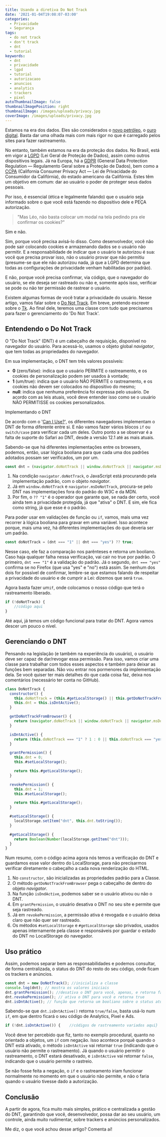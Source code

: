 ```yaml
---
title: Usando a diretiva Do Not Track
date: '2021-01-04T19:08:07-03:00'
categories:
  - Privacidade
  - Segurança
tags:
  - do not track
  - don't track
  - dnt
  - tutorial
keywords:
  - dnt
  - privacidade
  - lgpd
  - tutorial
  - autorizacaoo
  - anuncios
  - analytics
  - trackers
  - pixel
autoThumbnailImage: false
thumbnailImagePosition: right
thumbnailImage: /images/uploads/privacy.jpg
coverImage: /images/uploads/privacy.jpg
---
```

Estamos na era dos dados. Eles são considerados o [novo petróleo](https://cio.com.br/tendencias/se-os-dados-sao-o-novo-petroleo-o-que-voce-esta-fazendo-com-sua-fonte-de-riqueza), o [ouro digital](https://tiinside.com.br/17/07/2019/o-ouro-da-era-digital-os-dados/). Basta dar uma olhada mais com mais rigor no que é carregado pelos sites para fazer rastreamento.

No entanto, também estamos na era da proteção dos dados. No Brasil, está em vigor a [LGPD](https://www.lgpdbrasil.com.br/) (Lei Geral de Proteção de Dados), assim como outros dispositivos legais. Já na Europa, há a [GDPR](https://gdpr-info.eu/) (General Data Protection Regulation — Regulamento Geral sobre a Proteção de Dados), bem como a [CCPA](https://oag.ca.gov/privacy/ccpa) (California Consumer Privacy Act — Lei de Privacidade do Consumidor da Califórnia), do estado americano da Califórnia. Estes têm um objetivo em comum: dar ao usuário o poder de proteger seus dados pessoais.

Por isso, é essencial (ética e legalmente falando) que o usuário seja informado sobre o que você está fazendo no dispositivo dele e PEÇA autorização.

> "Mas Léo, não basta colocar um modal na tela pedindo pra ele confirmar os cookies?"

Sim e não.

Sim, porque você precisa avisá-lo disso. Como desenvolvedor, você não pode sair colocando cookies e armazenando dados se o usuário não permitir. E a responsabilidade de indicar que o usuário te autorizou é sua: você que precisa provar isso, não o usuário provar que não permitiu (presume-se que ele não autorizou nada, já que a LGPD determina que todas as configurações de privacidade venham habilitadas por padrão).

E não, porque você precisa confirmar, via código, que o navegador do usuário, se ele deseja ser rastreado ou não e, somente após isso, verificar se pode ou não ter permissão de rastrear o usuário.

Existem algumas formas de você tratar a privacidade do usuário. Nesse artigo, vamos falar sobre o [Do Not Track](https://developer.mozilla.org/en-US/docs/Web/HTTP/Headers/DNT). Em breve, pretendo escrever sobre o [Tk](https://developer.mozilla.org/en-US/docs/Web/HTTP/Headers/Tk). Ao final dele, teremos uma classe com tudo que precisamos para fazer o gerenciamento do 'Do Not Track'.

## Entendendo o Do Not Track

O "Do Not Track" (DNT) é um cabeçalho de requisição, disponível no navegador do usuário. Para acessá-lo, usamos o objeto global _navigator_, que tem todas as propriedades do navegador.

Em sua implementação, o DNT tem três valores possíveis:

* **0** (zero/false): indica que o usuário PERMITE o rastreamento, e os cookies de personalização podem ser usados à vontade;
* **1** (um/true): indica que o usuário NÃO PERMITE o rastreamento, e os cookies não devem ser colocados no dispositivo do mesmo;
* **null**: indica que nenhuma preferência foi expressa pelo usuário. De acordo com as leis atuais, você deve entender isso como se o usuário NÃO PERMITISSE os cookies personalizados.

Implementando o DNT

De acordo com o '[Can I Use?](https://caniuse.com/?search=do%20not%20tr)', os diferentes navegadores implementam o DNT de forma diferente entre si. E não vamos fazer vários blocos `if` ou `switch/case` para verificar cada um deles. Outro ponto a se observar é a falta de suporte do Safari ao DNT, desde a versão 12.1 até as mais atuais.

Sabendo-se que há diferentes implementações entre os browsers, podemos, então, usar lógica booliana para que cada uma dos padrões adotados possam ser verificados, um por um.

```javascript
const dnt = (navigator.doNotTrack || window.doNotTrack || navigator.msDoNotTrack) ?? "1";
```

1. Na condição `navigator.doNotTrack`, o JavaScript está procurando pela implementação padrão, com o objeto _navigator_.
2. Já em `window.doNotTrack` e `navigator.msDoNotTrack`, procura-se pelo DNT nas implementações fora do padrão do W3C e da MDN.
3. Por fim, o `?? "1"` é o operador que garante que, se nada der certo, você ainda tem a privacidade protegida, já que "ativa" o DNT. E sim, ele fica como string, já que esse é o padrão.

Para poder usar em validações de função ou `if`, vamos, mais uma vez recorrer à lógica booliana para gravar em uma variável. Isso acontece porque, mais uma vez, há diferentes implementações do que deveria ser um padrão.

```javascript
const doNotTrack = (dnt === "1" || dnt === "yes") ?? true;
```

Nesse caso, ele faz a comparação nos parênteses e retorna um booliano. Caso haja qualquer falha nessa verificação, vai cair no true por padrão. O primeiro, `dnt === "1"` é a validação do padrão. Já o segundo, `dnt === "yes"` confirma se no Firefox (que usa "yes" e "no") está assim. Se nenhum dos dois for possível de confirmar, lembre-se que estamos falando de respeitar a privacidade do usuário e de cumprir a Lei: dizemos que será `true`.

Agora basta fazer um`if`, onde colocamos o nosso código que terá o rastreamento liberado.

```javascript
if (!doNotTrack) {
    //código aqui
}
```

Até aqui, já temos um código funcional para tratar do DNT. Agora vamos descer um pouco o nível.

## Gerenciando o DNT

Pensando na legislação (e também na experiência do usuário), o usuário deve ser capaz de dar/revogar essa permissão. Para isso, vamos criar uma classe para trabalhar com todos esses aspectos e também para deixar as funções bem separadas. Não vou entrar nos pormenores da implementação dela. Se você quiser ter mais detalhes do que cada coisa faz, deixa nos comentários (necessário ter conta no GitHub).

```javascript
class DoNotTrack {
  constructor() {
    this.doNotTrack = (this.#getLocalStorage() || this.getDoNotTrackFromBrowser());
    this.dnt = this.isDntActive();
  }

  getDoNotTrackFromBrowser() {
    return (navigator.doNotTrack || window.doNotTrack || navigator.msDoNotTrack) ?? "1";
  }

  isDntActive() {
    return (this.doNotTrack === "1" ? 1 : 0 || this.doNotTrack === "yes" ? 1 : 0) ?? 1;
  }

  grantPermission() {
    this.dnt = 0;
    this.#setLocalStorage();

    return this.#getLocalStorage();
  }

  revokePermission() {
    this.dnt = 1;
    this.#setLocalStorage();

    return this.#getLocalStorage();
  }

  #setLocalStorage() {
    localStorage.setItem("dnt", this.dnt.toString());
  }

  #getLocalStorage() {
    return Boolean(Number(localStorage.getItem("dnt")));
  }
}
```

Num resumo, com o código acima agora nós temos a verificação do DNT e guardamos esse valor dentro do LocalStorage, para não precisarmos verificar diretamente o cabeçalho a cada nova renderização do HTML.

1. No `constructor`, são inicializadas as propriedades padrão para a Classe.
2. O método `getDoNotTrackFromBrowser` pega o cabeçalho de dentro do objeto _navigator_.
3. Na função `isDndActive`, podemos saber se o usuário ativou ou não o DNT.
4. Em `grantPermission`, o usuário desativa o DNT no seu site e permite que seja rastreado.
5. Já em `revokePermission`, a permissão ativa é revogada e o usuário deixa claro que não quer ser rastreado.
6. Os métodos `#setLocalStorage` e `#getLocalStorage` são privados, usados apenas internamente pela classe e responsáveis por guardar o estado do DNT no LocalStorage do navegador.

## Uso prático

Assim, podemos separar bem as responsabilidades e podemos consultar, de forma centralizada, o status do DNT do resto do seu código, onde ficam os trackers e anúncios.

```javascript
const dnt = new DoNotTrack(); //inicializa a classe
console.log(dnt); // mostra os valores iniciais
dnt.grantPermission(); //desativa o DNT para você, apenas, e retorna false
dnt.revokePermission(); // ativa o DNT para você e retorna true
dnt.isDntActive(); // função que retorna um booliano sobre o status atual do DNT
```

Sabendo-se que `dnt.isDntActive()` retorna `true/false`, basta usá-lo num `if`, em que dentro ficará o seu código de Analytics, Pixel e Ads.

```javascript
if (!dnt.isDntActive()) {    //códigos de rastreamento variados aqui}
```

Você deve ter percebido que fiz, tanto no exemplo procedural, quanto no orientado a objetos, um `if` com negação. Isso acontece porquê quando o DNT está ativado, o método `isDntActive` vai retornar `true` (indicando que o usuário não permite o rastreamento). Já quando o usuário permitir o rastreamento, o DNT estará desativado, e `isDntActive` vai retornar `false`, indicando que o usuário permite o rastreio. 

Se não fosse feita a negação, o `if` e o rastreamento iriam funcionar normalmente no momento em que o usuário não permite, e não o faria quando o usuário tivesse dado a autorização.

## Conclusão

A partir de agora, fica muito mais simples, prático e centralizada a gestão do DNT, garantindo que você, desenvolvedor, possa dar ao seu usuário, um controle, ainda muito rudimentar, sobre trackers e anúncios personalizados.

Me diz, o que você achou desse artigo? Comenta aí!
